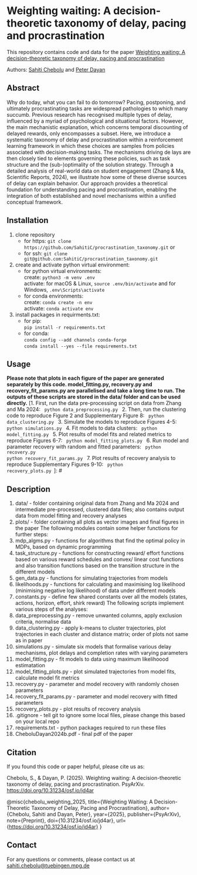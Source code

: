 # Weighting waiting: A decision-theoretic taxonomy of delay, pacing and procrastination

This repository contains code and data for the paper [Weighting waiting: A decision-theoretic taxonomy of delay, pacing and procrastination](https://doi.org/10.31234/osf.io/jd4ar)

Authors: [Sahiti Chebolu](https://www.kyb.tuebingen.mpg.de/person/107410/2549) and [Peter Dayan](https://www.mpg.de/12309357/biologische-kybernetik-dayan)

## Abstract
Why do today, what you can fail to do tomorrow? Pacing, postponing, and ultimately procrastinating tasks are widespread pathologies to which many succumb. Previous research has recognised multiple types of delay, influenced by a myriad of psychological and situational factors. However, the main mechanistic explanation, which concerns temporal discounting of delayed rewards, only encompasses a subset. Here, we introduce a systematic taxonomy of delay and procrastination within a reinforcement learning framework in which these choices are samples from policies associated with decision-making tasks. The mechanisms driving de lays are then closely tied to elements governing these policies, such as task structure and the (sub-)optimality of the solution strategy. Through a detailed analysis of real-world data on student engagement (Zhang & Ma, Scientific Reports, 2024), we illustrate how some of these diverse sources of delay can explain behavior. Our approach provides a theoretical foundation for understanding pacing and procrastination, enabling the integration of both established and novel mechanisms within a unified conceptual framework.

## Installation

1. clone repository 
   - for https: `git clone https://github.com/SahitiC/procrastination_taxonomy.git` or 
   - for ssh: `git clone git@github.com:SahitiC/procrastination_taxonomy.git`
2. create and activate python virtual environment: 
   - for python virtual environments:\
   create: `python3 -m venv .env`\
   activate: for macOS & Linux, `source .env/bin/activate` and for Windows, `.env\Scripts\activate`
   - for conda environments:\
   create: `conda create -n env`\
   activate: `conda activate env`
3. install packages in requirments.txt: 
   - for pip: \
   `pip install -r requirements.txt` 
   - for conda: \
   `conda config --add channels conda-forge` \
   `conda install --yes --file requirements.txt`

## Usage

**Please note that plots in each figure of the paper are generated separately by this code. model_fitting.py, recovery.py and recovery_fit_params.py are parallelised and take a long time to run. The outputs of these scripts are stored in the data/ folder and can be used directly.**
[1. First, run the data pre-processing script on data from Zhang and Ma 2024:
   <code>
   python data_preprocessing.py
   </code>
2. Then, run the clustering code to reproduce Figure 2 and Supplementary Figure 8:
   <code>
   python data_clustering.py
   </code>
3. Simulate the models to reproduce Figures 4-5:
   <code>
   python simulations.py
   </code>
4. Fit models to data clusters:
   <code>
   python model_fitting.py
   </code>
5. Plot results of model fits and related metrics to reproduce Figures 6-7:
   <code>
   python model_fitting_plots.py
   </code>
6. Run model and parameter recovery with random and fitted parameters:
   <code>
   python recovery.py
   python recovery_fit_params.py
   </code>
7. Plot results of recovery analysis to reproduce Supplementary Figures 9-10:
   <code>
   python recovery_plots.py
   </code>]: #

## Description

1. data/ - folder containing original data from Zhang and Ma 2024 and intermediate pre-processed, clustered data files; also contains output data from model fitting and recovery analyses
2. plots/ - folder containing all plots as vector images and final figures in the paper
The following modules contain some helper functions for further steps: 
3. mdp_algms.py - functions for algorithms that find the optimal policy in MDPs, based on dynamic programming
4. task_structure.py - functions for constructing reward/ effort functions based on various reward schedules and convex/ linear cost functions and also transition functions based on the transition structure in the different models
5. gen_data.py - functions for simulating trajectories from models
6. likelihoods.py - functions for calculating and maximising log likelihood (minimising negative log likelihood) of data under different models
7. constants.py - define few shared constants over all the models (states, actions, horizon, effort, shirk reward)
The following scripts implement various steps of the analyses:
8. data_preprocessing.py - remove unwanted columns, apply exclusion criteria, normalise data
9. data_clustering.py - apply k-means to cluster trajectories, plot trajectories in each cluster and distance matrix; order of plots not same as in paper
10. simulations.py - simulate six models that formalise various delay mechanisms, plot delays and completion rates with varying parameters
11. model_fitting.py - fit models to data using maximum likelihoood estimatation
12. model_fitting_plots.py - plot simulated trajectories from model fits, calculate model fit metrics
13. recovery.py - parameter and model recovery with randomly chosen parameters
14. recovery_fit_params.py - parameter and model recovery with fitted parameters
15. recovery_plots.py - plot results of recovery analysis
16. .gitignore - tell git to ignore some local files, please change this based on your local repo
17. requirements.txt - python packages required to run these files
18. CheboluDayan2024b.pdf - final pdf of the paper

## Citation

If you found this code or paper helpful, please cite us as:

Chebolu, S., & Dayan, P. (2025). Weighting waiting: A decision-theoretic taxonomy of delay, pacing and procrastination. PsyArXiv. https://doi.org/10.31234/osf.io/jd4ar

@misc{chebolu_weighting_2025,
  title={Weighting Waiting: A Decision-Theoretic Taxonomy of Delay, Pacing and Procrastination},
  author={Chebolu, Sahiti and Dayan, Peter},
  year={2025},
  publisher={PsyArXiv},
  note={Preprint},
  doi={10.31234/osf.io/jd4ar},
  url={https://doi.org/10.31234/osf.io/jd4ar}
}

## Contact

For any questions or comments, please contact us at <sahiti.chebolu@tuebingen.mpg.de>
